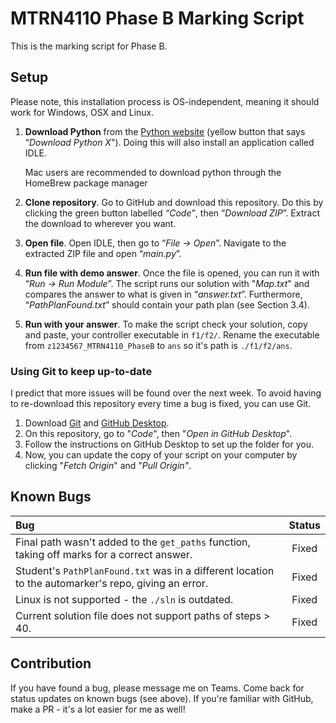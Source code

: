 # MTRN4110 Phase B Marking Script

This is the marking script for Phase B.

## Setup

Please note, this installation process is OS-independent, meaning it should work for Windows, OSX and Linux.

1. **Download Python** from the [Python website](https://www.python.org/downloads/) (yellow button that says “_Download Python X_").
   Doing this will also install an application called IDLE. 

   Mac users are recommended to download python through the HomeBrew package manager
2. **Clone repository**. Go to GitHub and download this repository.
   Do this by clicking the green button labelled _“Code”_, then “_Download ZIP_”.
   Extract the download to wherever you want.
3. **Open file**. Open IDLE, then go to “_File -> Open_”. Navigate to the extracted ZIP file and open “_main.py_”.
4. **Run file with demo answer**. Once the file is opened, you can run it with “_Run -> Run Module_”.
   The script runs our solution with "_Map.txt_" and compares the answer to what is given in “_answer.txt_”.
   Furthermore, “_PathPlanFound.txt_” should contain your path plan (see Section 3.4).
5. **Run with your answer**. To make the script check your solution, copy and paste, your controller executable in `f1/f2/`. 
   Rename the executable from `z1234567_MTRN4110_PhaseB` to `ans` so it's path is `./f1/f2/ans`.

### Using Git to keep up-to-date

I predict that more issues will be found over the next week.
To avoid having to re-download this repository every time a bug is fixed, you can use Git.

1. Download [Git](https://git-scm.com/downloads) and [GitHub Desktop](https://desktop.github.com/).
2. On this repository, go to "_Code_", then "_Open in GitHub Desktop_".
3. Follow the instructions on GitHub Desktop to set up the folder for you.
4. Now, you can update the copy of your script on your computer by clicking "_Fetch Origin_" and "_Pull Origin"_.

## Known Bugs

| Bug                                                                                                  | Status |
| :--------------------------------------------------------------------------------------------------- | :----: |
| Final path wasn't added to the `get_paths` function, taking off marks for a correct answer.          | Fixed  |
| Student's `PathPlanFound.txt` was in a different location to the automarker's repo, giving an error. | Fixed  |
| Linux is not supported - the `./sln` is outdated.                                                    | Fixed  |
| Current solution file does not support paths of steps > 40.                                          | Fixed  |

## Contribution

If you have found a bug, please message me on Teams.
Come back for status updates on known bugs (see above).
If you're familiar with GitHub, make a PR - it's a lot easier for me as well!
